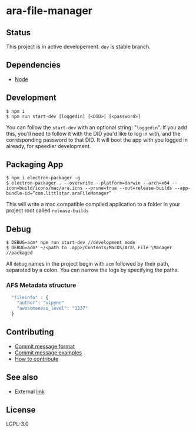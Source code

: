 # ara-file-manager

## Status
This project is in active developement. `dev` is stable branch.

## Dependencies
- [Node](https://nodejs.org/en/download/)

## Development
```
$ npm i
$ npm run start-dev [loggedin] [<DID>] [<password>]
```
You can follow the `start-dev` with an optional string: "`loggedin`". If you add this, you'll need to follow it with the DID you'd like to log in with, and the corresponding password to that DID. It will boot the app with you logged in already, for speedier development.

## Packaging App
```
$ npm i electron-packager -g
$ electron-packager . --overwrite --platform=darwin --arch=x64 --icon=build/icons/mac/ara.icns --prune=true --out=release-builds --app-bundle-id=“com.littlstar.araFileManager”
```

This will write a mac compatible compiled application to a folder in your project root called `release-builds`

## Debug
```
$ DEBUG=acm* npm run start-dev //development mode
$ DEBUG=acm* ~/<path to .app>/Contents/MacOS/Ara\ File \Manager //packaged
```
All `debug` names in the project begin with `acm` followed by their path, separated by a colon. You can narrow the logs by specifying the paths.

### AFS Metadata structure
```js
  "fileinfo" : {
    "author": "vipyne"
    "awesomeness_level": "1337"
  }

```

## Contributing
- [Commit message format](https://github.com/littlstar/ara-file-manager/blob/master/COMMIT_FORMAT.md)
- [Commit message examples](https://github.com/littlstar/ara-file-manager/blob/master/COMMIT_FORMAT_EXAMPLES.md)
- [How to contribute](https://github.com/littlstar/ara-file-manager/blob/master/CONTRIBUTING.md)

## See also
- External [link](https://goo.gl/67cqTC)

## License
LGPL-3.0
